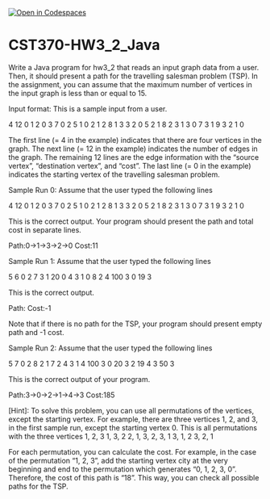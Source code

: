 [![Open in Codespaces](https://classroom.github.com/assets/launch-codespace-2972f46106e565e64193e422d61a12cf1da4916b45550586e14ef0a7c637dd04.svg)](https://classroom.github.com/open-in-codespaces?assignment_repo_id=15918118)
# CST370-HW3_2_Java

Write a Java program for hw3_2 that reads an input graph data from a user. Then, it should present a path for the travelling salesman problem (TSP). In the assignment, you can assume that the maximum number of vertices in the input graph is less than or equal to 15.

Input format: This is a sample input from a user. 

4
12
0 1 2
0 3 7
0 2 5
1 0 2
1 2 8
1 3 3
2 0 5
2 1 8
2 3 1
3 0 7
3 1 9
3 2 1
0


The first line (= 4 in the example) indicates that there are four vertices in the graph. The next line (= 12 in the example) indicates the number of edges in the graph. The remaining 12 lines are the edge information with the “source vertex”, “destination vertex”, and “cost”. The last line (= 0 in the example) indicates the starting vertex of the travelling salesman problem. 



Sample Run 0: Assume that the user typed the following lines

4
12
0 1 2
0 3 7
0 2 5
1 0 2
1 2 8
1 3 3
2 0 5
2 1 8
2 3 1
3 0 7
3 1 9
3 2 1
0


This is the correct output. Your program should present the path and total cost in separate lines.

Path:0->1->3->2->0
Cost:11 


Sample Run 1: Assume that the user typed the following lines

5
6
0 2 7
3 1 20
0 4 3
1 0 8
2 4 100
3 0 19
3

This is the correct output.

Path:
Cost:-1 

Note that if there is no path for the TSP, your program should present empty path and -1 cost.



Sample Run 2: Assume that the user typed the following lines

5
7
0 2 8
2 1 7
2 4 3
1 4 100
3 0 20
3 2 19
4 3 50
3

This is the correct output of your program.

Path:3->0->2->1->4->3
Cost:185



[Hint]: To solve this problem, you can use all permutations of the vertices, except the starting vertex. For example, there are three vertices 1, 2, and 3, in the first sample run, except the starting vertex 0. This is all permutations with the three vertices
	1, 2, 3
	1, 3, 2
	2, 1, 3,
	2, 3, 1
	3, 1, 2
	3, 2, 1

For each permutation, you can calculate the cost. For example, in the case of the permutation “1, 2, 3”, add the starting vertex city at the very beginning and end to the permutation which generates “0, 1, 2, 3, 0”. Therefore, the cost of this path is “18”. This way, you can check all possible paths for the TSP.
